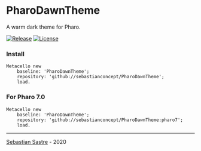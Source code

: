 # PharoDawnTheme
A warm dark theme for Pharo.

[![Release](https://img.shields.io/github/v/tag/sebastianconcept/PharoDawnTheme?label=release)](https://github.com/sebastianconcept/PharoDawnTheme/releases)
[![License](https://img.shields.io/badge/license-MIT-green)](./LICENSE.txt)

### Install
```smalltalk
Metacello new 
	baseline: 'PharoDawnTheme';
	repository: 'github://sebastianconcept/PharoDawnTheme';
	load.
```

### For Pharo 7.0
```smalltalk
Metacello new 
	baseline: 'PharoDawnTheme';
	repository: 'github://sebastianconcept/PharoDawnTheme:pharo7';
	load.
```
___
[Sebastian Sastre](https://sebastiansastre.co) - 2020
